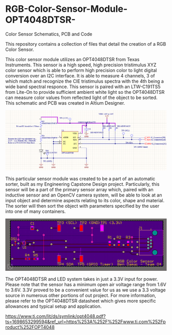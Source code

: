 # RGB-Color-Sensor-Module-OPT4048DTSR-
Color Sensor Schematics, PCB and Code

This repository contains a collection of files that detail the creation of a RGB Color Sensor.

This color sensor module utilizes an OPT4048DTSR from Texas Instruments. This sensor is a high speed, high precision tristimulus XYZ color sensor which is able to perform high precision color to light digital conversion over an I2C interface. It is able to measure 4 channels, 3 of which match and recognize the CIE tristimulus spectra with the 4th being a wide band spectral responce. This sensor is paired with an LTW-C191TS5 from Lite-On to provide sufficient ambient white light so the OPT4048DTSR can measure color values from reflected light of the object to be sorted. This schematic and PCB was created in Altium Designer.

![alt text](https://github.com/MozillaMudkip/RGB-Color-Sensor-Module-OPT4048DTSR-/blob/main/ColorSensorSchematicImage.png?raw=true)

This particular sensor module was created to be a part of an automatic sorter, built as my Engineering Capstone Design project. Particularly, this sensor will be a part of the primary sensor array which, paired with an inductive sensor and an OpenCV camera system, will be able to look at an input object and determine aspects relating to its color, shape and material. The sorter will then sort the object with parameters specified by the user into one of many containers. 

![alt text](https://github.com/MozillaMudkip/RGB-Color-Sensor-Module-OPT4048DTSR-/blob/main/ColorSensorPCB.png?raw=true)

The OPT4048DTSR and LED system takes in just a 3.3V input for power. Please note that the sensor has a minimum open air voltage range from 1.6V to 3.6V. 3.3V proved to be a convenient value for us as we use a 3.3 voltage source in numerous other portions of out project. For more information, please refer to the OPT4048DTSR datasheet which gives more specific allowances and typical setup and application.

https://www.ti.com/lit/ds/symlink/opt4048.pdf?ts=1698653299594&ref_url=https%253A%252F%252Fwww.ti.com%252Fproduct%252FOPT4048 
